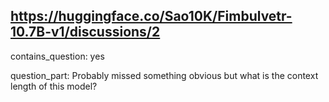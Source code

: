 ## https://huggingface.co/Sao10K/Fimbulvetr-10.7B-v1/discussions/2

contains_question: yes

question_part: Probably missed something obvious but what is the context length of this model?